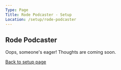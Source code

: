 ```yaml
---
Type: Page
Title: Rode Podcaster - Setup
Location: /setup/rode-podcaster
---
```


## Rode Podcaster

Oops, someone's eager! Thoughts are coming soon.

[Back to setup page](/setup)